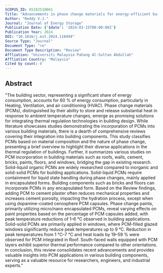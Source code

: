 ```yaml
---
SCOPUS_ID: 85182510061
Title: "Advancements in phase change materials for energy-efficient building construction: A comprehensive review"
Author: "Reddy V.J."
Journal: "Journal of Energy Storage"
Publication Date: {'$date': '2024-03-15T00:00:00Z'}
Publication Year: 2024
DOI: "10.1016/j.est.2024.110494"
Source Type: "Journal"
Document Type: "re"
Document Type Description: "Review"
Affliation: "Universiti Malaysia Pahang Al-Sultan Abdullah"
Affliation Country: "Malaysia"
Cited by count: 0
---
```


## Abstract
"The building sector, representing a significant share of energy consumption, accounts for 60 % of energy consumption, particularly in Heating, Ventilation, and air conditioning (HVAC). Phase change materials (PCMs), distinguished by their ability to store and release substantial heat in response to ambient temperature changes, emerge as promising solutions for integrating thermal regulation technologies in building design. While literature showcases studies demonstrating the incorporation of PCMs into various building materials, there is a dearth of comprehensive reviews covering their integration into building components. This study classifies PCMs based on material composition and the nature of phase change, presenting a brief overview to highlight their diverse applications in the thermal regulation of buildings. Further, it summarizes various studies on PCM incorporation in building materials such as roofs, walls, cement, bricks, paints, floors, and windows, bridging the gap in existing research. Solid-liquid organic PCMs are widely researched compared to inorganic and solid-solid PCMs for building applications. Solid-liquid PCMs require containment for liquid state handling during phase changes, mainly applied in encapsulated forms. Building components such as bricks and floors can incorporate PCMs in any encapsulated form. Based on the Review findings, adding PCM to cement plaster often reduces mechanical properties and increases cement porosity, impacting the hydration process, except when using dopamine-coated cenosphere PCM capsules. Phase change paints, primarily utilizing micro/nano encapsulated PCMs, reveal varying effects on paint properties based on the percentage of PCM capsules added, with peak temperature reductions of 1–6 °C observed in building applications. Solid-solid PCMs are primarily applied in windows, where PCM-filled glazed windows significantly reduce peak temperatures up to 9 °C. Reduction in peak temperatures from 1 °C–7 °C and heat loads by 19–59 % were observed for PCM integrated in Roof. South-faced walls equipped with PCM layers exhibit superior thermal performance compared to other orientations. In conclusion, this review consolidates recent advancements and provides valuable insights into PCM applications in various building components, serving as a valuable resource for researchers, engineers, and industrial experts."

